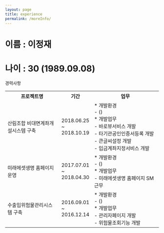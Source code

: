 ```yaml
---
layout: page
title: experience
permalink: /moreInfo/
---
```


<h1>이름 : 이정재</h1>
<h1>나이 : 30 (1989.09.08)</h1>

<div class="table-experience">
   <div class="table-header">경력사항</div>
       <table>
           <tr>
             <th width="35%">프로젝트명</th>
             <th width="15%">기간</th>
             <th width="auto">업무</th>
           </tr>
           <!-- 산림조합 비대면계좌개설시스템 구축 -->
           <tr>
             <td>산림조합 비대면계좌개설시스템 구축</td>
             <td>2018.06.25<br> ~ 2018.10.19</td>
             <td>
               * 개발환경<br>
               - ()<br>
               * 개발업무<br>
               - 바로뷰서비스 개발<br>
               - 타기관공인인증서등록 개발<br>
               - 큰글씨설정 개발<br>
               - 입금계좌지정서비스 개발
             </td>
           </tr>
           <!-- 미래에셋생명 홈페이지 운영 -->
           <tr>
             <td>미래에셋생명 홈페이지 운영</td>
             <td>2017.07.01<br> ~ 2018.04.30</td>
             <td>
               * 개발환경<br>
               - ()<br>
               * 개발업무<br>
               - 미래에셋생명 홈페이지 SM 근무
             </td>
           </tr>
           <!-- 수출입위험물관리시스템 구축 -->
           <tr>
             <td>수출입위험물관리시스템 구축</td>
             <td>2016.09.01<br> ~ 2016.12.14</td>
             <td>
               * 개발환경<br>
               - ()<br>
               * 개발업무<br>
                - 관리자페이지 개발<br>
                - 위험물조회기능 개발
             </td>
           </tr> 
           <!-- 스마트긴급구조통제단시스템구축 2016.07.04 ~ 2016.08.31 skip -->
       </table>
</div>
